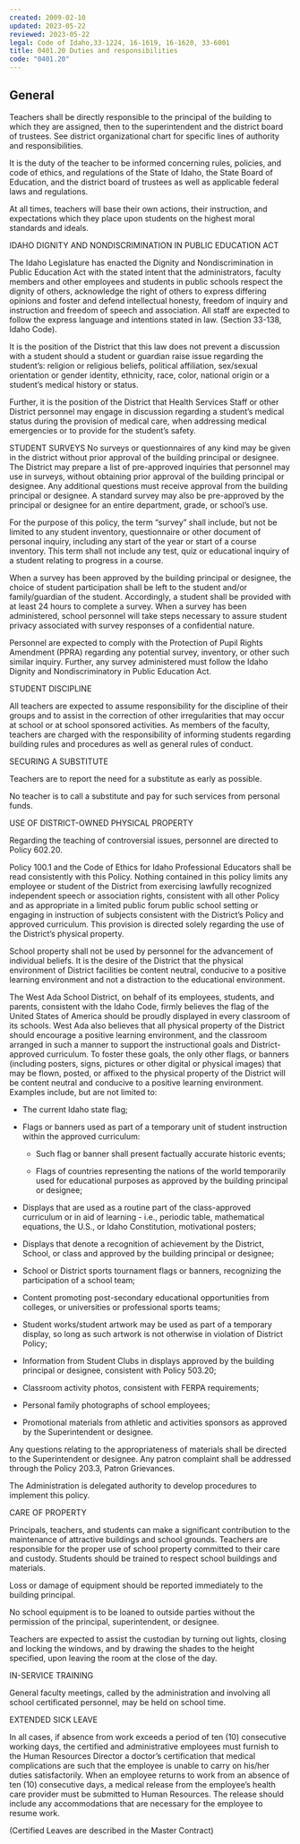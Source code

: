 ```yaml
---
created: 2009-02-10
updated: 2023-05-22
reviewed: 2023-05-22
legal: Code of Idaho,33-1224, 16-1619, 16-1620, 33-6001
title: 0401.20 Duties and responsibilities
code: "0401.20"
---
```


## General
Teachers shall be directly responsible to the principal of the building to which they are assigned, then to the superintendent and the district board of trustees. See district organizational chart for specific lines of authority and responsibilities.

It is the duty of the teacher to be informed concerning rules, policies, and code of ethics, and regulations of the State of Idaho, the State Board of Education, and the district board of trustees as well as applicable federal laws and regulations.

At all times, teachers will base their own actions, their instruction, and expectations which they place upon students on the highest moral standards and ideals.

IDAHO DIGNITY AND NONDISCRIMINATION IN PUBLIC EDUCATION ACT

The Idaho Legislature has enacted the Dignity and Nondiscrimination in Public Education Act with the stated intent that the administrators, faculty members and other employees and students in public schools respect the dignity of others, acknowledge the right of others to express differing opinions and foster and defend intellectual honesty, freedom of inquiry and instruction and freedom of speech and association. All staff are expected to follow the express language and intentions stated in law. (Section 33-138, Idaho Code).

It is the position of the District that this law does not prevent a discussion with a student should a student or guardian raise issue regarding the student’s: religion or religious beliefs, political affiliation, sex/sexual orientation or gender identity, ethnicity, race, color, national origin or a student’s medical history or status.

Further, it is the position of the District that Health Services Staff or other District personnel may engage in discussion regarding a student’s medical status during the provision of medical care, when addressing medical emergencies or to provide for the student’s safety.

STUDENT SURVEYS No surveys or questionnaires of any kind may be given in the district without prior approval of the building principal or designee. The District may prepare a list of pre-approved inquiries that personnel may use in surveys, without obtaining prior approval of the building principal or designee. Any additional questions must receive approval from the building principal or designee. A standard survey may also be pre-approved by the principal or designee for an entire department, grade, or school’s use.

For the purpose of this policy, the term “survey” shall include, but not be limited to any student inventory, questionnaire or other document of personal inquiry, including any start of the year or start of a course inventory. This term shall not include any test, quiz or educational inquiry of a student relating to progress in a course.

When a survey has been approved by the building principal or designee, the choice of student participation shall be left to the student and/or family/guardian of the student. Accordingly, a student shall be provided with at least 24 hours to complete a survey. When a survey has been administered, school personnel will take steps necessary to assure student privacy associated with survey responses of a confidential nature.

Personnel are expected to comply with the Protection of Pupil Rights Amendment (PPRA) regarding any potential survey, inventory, or other such similar inquiry. Further, any survey administered must follow the Idaho Dignity and Nondiscriminatory in Public Education Act.

STUDENT DISCIPLINE

All teachers are expected to assume responsibility for the discipline of their groups and to assist in the correction of other irregularities that may occur at school or at school sponsored activities. As members of the faculty, teachers are charged with the responsibility of informing students regarding building rules and procedures as well as general rules of conduct.

SECURING A SUBSTITUTE

Teachers are to report the need for a substitute as early as possible.

No teacher is to call a substitute and pay for such services from personal funds.

USE OF DISTRICT-OWNED PHYSICAL PROPERTY

Regarding the teaching of controversial issues, personnel are directed to Policy 602.20.

Policy 100.1 and the Code of Ethics for Idaho Professional Educators shall be read consistently with this Policy. Nothing contained in this policy limits any employee or student of the District from exercising lawfully recognized independent speech or association rights, consistent with all other Policy and as appropriate in a limited public forum public school setting or engaging in instruction of subjects consistent with the District’s Policy and approved curriculum. This provision is directed solely regarding the use of the District’s physical property.

School property shall not be used by personnel for the advancement of individual beliefs. It is the desire of the District that the physical environment of District facilities be content neutral, conducive to a positive learning environment and not a distraction to the educational environment.

The West Ada School District, on behalf of its employees, students, and parents, consistent with the Idaho Code, firmly believes the flag of the United States of America should be proudly displayed in every classroom of its schools. West Ada also believes that all physical property of the District should encourage a positive learning environment, and the classroom arranged in such a manner to support the instructional goals and District-approved curriculum. To foster these goals, the only other flags, or banners (including posters, signs, pictures or other digital or physical images) that may be flown, posted, or affixed to the physical property of the District will be content neutral and conducive to a positive learning environment. Examples include, but are not limited to:

- The current Idaho state flag;

- Flags or banners used as part of a temporary unit of student instruction within the approved curriculum:

    - Such flag or banner shall present factually accurate historic events;

    - Flags of countries representing the nations of the world temporarily used for educational purposes     as approved by the building principal or designee;

- Displays that are used as a routine part of the class-approved curriculum or in aid of learning - i.e., periodic table, mathematical equations, the U.S., or Idaho Constitution, motivational posters;

- Displays that denote a recognition of achievement by the District, School, or class and approved by the building principal or designee;

- School or District sports tournament flags or banners, recognizing the participation of a school team;

- Content promoting post-secondary educational opportunities from colleges, or universities or professional sports teams;

- Student works/student artwork may be used as part of a temporary display, so long as such artwork is not otherwise in violation of District Policy;

- Information from Student Clubs in displays approved by the building principal or designee, consistent with Policy 503.20;

- Classroom activity photos, consistent with FERPA requirements;

- Personal family photographs of school employees;

- Promotional materials from athletic and activities sponsors as approved by the Superintendent or designee.

Any questions relating to the appropriateness of materials shall be directed to the Superintendent or designee. Any patron complaint shall be addressed through the Policy 203.3, Patron Grievances.

The Administration is delegated authority to develop procedures to implement this policy.

CARE OF PROPERTY

Principals, teachers, and students can make a significant contribution to the maintenance of attractive buildings and school grounds. Teachers are responsible for the proper use of school property committed to their care and custody. Students should be trained to respect school buildings and materials.

Loss or damage of equipment should be reported immediately to the building principal.

No school equipment is to be loaned to outside parties without the permission of the principal, superintendent, or designee.

Teachers are expected to assist the custodian by turning out lights, closing and locking the windows, and by drawing the shades to the height specified, upon leaving the room at the close of the day.

IN-SERVICE TRAINING

General faculty meetings, called by the administration and involving all school certificated personnel, may be held on school time.

EXTENDED SICK LEAVE

In all cases, if absence from work exceeds a period of ten (10) consecutive working days, the certified and administrative employees must furnish to the Human Resources Director a doctor’s certification that medical complications are such that the employee is unable to carry on his/her duties satisfactorily. When an employee returns to work from an absence of ten (10) consecutive days, a medical release from the employee’s health care provider must be submitted to Human Resources. The release should include any accommodations that are necessary for the employee to resume work.

(Certified Leaves are described in the Master Contract)

